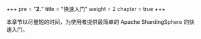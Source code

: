 +++
pre = "<b>2.</b>"
title = "快速入门"
weight = 2
chapter = true
+++

本章节以尽量短的时间，为使用者提供最简单的 Apache ShardingSphere 的快速入门。
